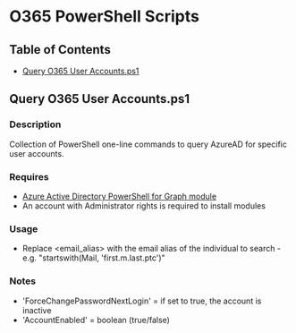 # O365 PowerShell Scripts

## Table of Contents
+ [Query O365 User Accounts.ps1](#QueryO365UserAccounts)

## Query O365 User Accounts.ps1 <a name = "QueryO365UserAccounts"></a>
### Description
Collection of PowerShell one-line commands to query AzureAD for specific user accounts.

### Requires 
 + [Azure Active Directory PowerShell for Graph module](https://docs.microsoft.com/en-us/powershell/module/azuread/?view=azureadps-2.0#azuread)
 + An account with Administrator rights is required to install modules

### Usage
+ Replace <email_alias> with the email alias of the individual to search - e.g. "startswith(Mail, 'first.m.last.ptc')"

### Notes
+ 'ForceChangePasswordNextLogin' = if set to true, the account is inactive
+ 'AccountEnabled' = boolean (true/false)  
